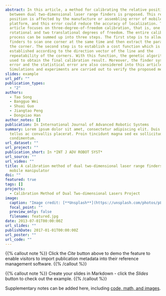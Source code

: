 ```yaml
---
abstract: In this article, a method for calibrating the relative position
  between dual two-dimensional laser range finders is proposed. This relative
  position is affected by the manufacture or assembling error of mobile
  platform, and this error could reduce the accuracy of localization. This
  article focuses on three-degree-of-freedom calibration, that is, one
  rotational and two translational degrees of freedom. The entire calibration
  process can be summed up into three steps. The first step is to allow the dual
  finders to scan one corner at the same time and then extract the parameters of
  the corner. The second step is to establish a cost function which is
  established according to the direction vector of the line and the
  repeatability of the corners. With this function, the genetic algorithm is
  used to obtain the final calibration result. Moreover, the finder systematic
  error and the statistical error are also considered into this article.
  Simulations and experiments are carried out to verify the proposed method.
slides: example
url_pdf: ""
publication_types:
  - "2"
authors:
  - Tao Song
  - Bangguo Wei
  - Shuai Guo
  - Jiangtao Peng
  - Dongxiao Han
author_notes: []
publication: In International Journal of Advanced Robotic Systems
summary: Lorem ipsum dolor sit amet, consectetur adipiscing elit. Duis posuere
  tellus ac convallis placerat. Proin tincidunt magna sed ex sollicitudin
  condimentum.
url_dataset: ""
url_project: ""
publication_short: In *INT J ADV ROBOT SYST*
url_source: ""
url_video: ""
title: A calibration method of dual two-dimensional laser range finders for
  mobile manipulator
doi: ""
featured: true
tags: []
projects:
  - Calibration Method of Dual Two-dimensional Lasers Project
image:
  caption: "Image credit: [**Unsplash**](https://unsplash.com/photos/pLCdAaMFLTE)"
  focal_point: ""
  preview_only: false
  filename: featured.jpg
date: 2013-07-01T00:00:00Z
url_slides: ""
publishDate: 2017-01-01T00:00:00Z
url_poster: ""
url_code: ""
---
```


{{% callout note %}}
Click the *Cite* button above to demo the feature to enable visitors to import publication metadata into their reference management software.
{{% /callout %}}

{{% callout note %}}
Create your slides in Markdown - click the *Slides* button to check out the example.
{{% /callout %}}

Supplementary notes can be added here, including [code, math, and images](https://wowchemy.com/docs/writing-markdown-latex/).

